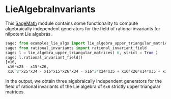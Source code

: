 # LieAlgebraInvariants

This [SageMath](https://www.sagemath.org) module contains some functionality to compute algebraically independent generators for the field of rational invariants for nilpotent Lie algebras. 

```python
sage: from examples_lie_algs import lie_algebra_upper_triangular_matrices
sage: from rational_invariants import rational_invariant_field
sage: l = lie_algebra_upper_triangular_matrices( 6, strict = True )
sage: l.rational_invariant_field()
[x16,
 x16*x25 - x15*x26,
 x16^2*x25*x34 - x16*x15*x26*x34 - x16^2*x24*x35 + x16*x26*x14*x35 + x16*x15*x36*x24 - x16*x14*x25*x36]

```

In the output, we obtain three algebraically independent generators for the field of rational invariants of the Lie algebra of `6x6` strictly upper triangular matrices.